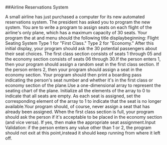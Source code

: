 ##Airline Reservations System

A small airline has just purchased a computer for its new automated reservations system. The president has asked you to program the new system. You are to write a program to assign seats on each flight of the airline's only plane, which has a maximum capacity of 30 seats. Your program the at and menu should the following title displaybeginning:
Flight Seating System Type 1 for "First Class." Type 2 for "Economy."
After this initial display, your program should ask the 30 potential passengers about their seat choices. The first class section consists of seats 1 through 05 and the economy section consists of seats 06 through 30.If the person enters 1, then your program should assign a random seat in the first class section. If the person enters 2, then your program should assign a seat in the economy section. Your program should then print a boarding pass indicating the person's seat number and whether it's in the first class or economy section of the plane.Use a one-dimensional array to represent the seating chart of the plane. Initialize all the elements of the array to 0 to indicate that all seats are empty. As each seat is assigned, set the corresponding element of the array to 1 to indicate that the seat is no longer available.Your program should, of course, never assign a seat that has already been assigned. When the first class section is full, your program should ask the person if it's acceptable to be placed in the economy section (and vice versa). If yes, then make the appropriate seat assignment.Input Validation: if the person enters any value other than 1 or 2, the program should not exit at this point,instead it should keep running from where it left off.